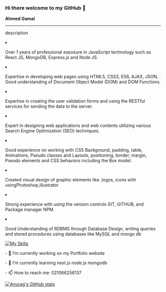 ### Hi there welcome to my GitHub 👋

**Ahmed Gamal**

<hr/>

description
      
<li><p> Over 1 years of professional exposure in JavaScript technology such as React JS, 
 MongoDB, Express.js and Node JS.</p></li>
<li><p> Expertise in developing web pages using HTML5, CSS3,  ES6, AJAX, JSON, . 
Good understanding of Document Object Model (DOM) and DOM Functions.</p></li>
<li><p> Expertise in creating the user validation forms and using the RESTful
 services for sending the data to the server.</p></li>
<li><p> Expert in designing web applications and web contents utilizing 
various Search Engine Optimization (SEO) techniques.</p></li>
<li> <p> Good experience on working with CSS Background, padding, table, Animations, 
Pseudo classes and Layouts, positioning, border, margin, Pseudo elements and CSS 
behaviors including the Box model.</p></li>
<li><p> Created visual design of graphic elements like ,logos, icons with usingPhotoshop,illustrator</p</li>
<li><p> Strong experience with using the version controls GIT, GITHUB, and Package manager NPM.</p></li>
<li> <p> Good Understanding of RDBMS through Database Design, writing queries and 
stored procedures using databases like MySQL and mongo db</p></li>
        
         
 
    
[![My Skills](https://skills.thijs.gg/icons?i=js,nodejs,react,mongodb,mysql,nextjs,html,css,git,docker)](https://skills.thijs.gg)


<p>- 🔭 I’m currently working on my Portfolio website</p>
<p>- 🌱 I’m currently learning next.js node.js mongodb</p>
<p>- 📫 How to reach me: 021066256137</p>

[![Anurag's GitHub stats](https://github-readme-stats.vercel.app/api?username=Ahmed-Gamal-Jimmy&show_icons=true&theme=radical)](https://github.com/anuraghazra/github-readme-stats)
